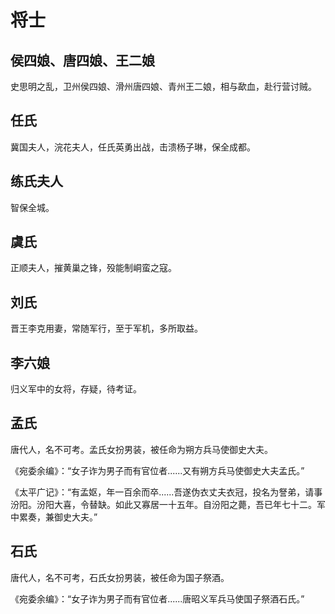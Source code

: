 # 将士

## 侯四娘、唐四娘、王二娘

史思明之乱，卫州侯四娘、滑州唐四娘、青州王二娘，相与歃血，赴行营讨贼。

## 任氏

冀国夫人，浣花夫人，任氏英勇出战，击溃杨子琳，保全成都。

## 练氏夫人

智保全城。

## 虞氏

正顺夫人，摧黄巢之锋，殁能制峒蛮之寇。

## 刘氏

晋王李克用妻，常随军行，至于军机，多所取益。

## 李六娘

归义军中的女将，存疑，待考证。

## 孟氏

唐代人，名不可考。孟氏女扮男装，被任命为朔方兵马使御史大夫。

《宛委余编》：“女子诈为男子而有官位者......又有朔方兵马使御史大夫孟氏。”

《太平广记》：“有孟妪，年一百余而卒......吾遂伪衣丈夫衣冠，投名为詧弟，请事汾阳。汾阳大喜，令替缺。如此又寡居一十五年。自汾阳之薨，吾已年七十二。军中累奏，兼御史大夫。”

## 石氏

唐代人，名不可考，石氏女扮男装，被任命为国子祭酒。

《宛委余编》：“女子诈为男子而有官位者......唐昭义军兵马使国子祭酒石氏。”

